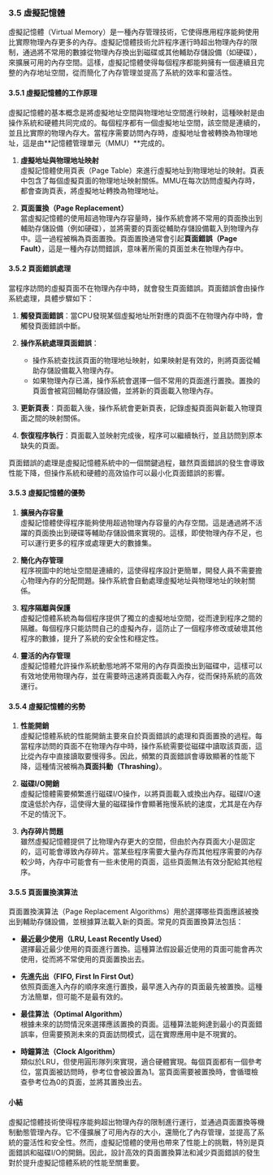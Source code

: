 ### 3.5 虛擬記憶體

虛擬記憶體（Virtual Memory）是一種內存管理技術，它使得應用程序能夠使用比實際物理內存更多的內存。虛擬記憶體技術允許程序運行時超出物理內存的限制，通過將不常用的數據從物理內存換出到磁碟或其他輔助存儲設備（如硬碟），來擴展可用的內存空間。這樣，虛擬記憶體使得每個程序都能夠擁有一個連續且完整的內存地址空間，從而簡化了內存管理並提高了系統的效率和靈活性。

#### 3.5.1 虛擬記憶體的工作原理

虛擬記憶體的基本概念是將虛擬地址空間與物理地址空間進行映射，這種映射是由操作系統和硬體共同完成的。每個程序都有一個虛擬地址空間，該空間是連續的，並且比實際的物理內存大。當程序需要訪問內存時，虛擬地址會被轉換為物理地址，這是由**記憶體管理單元（MMU）**完成的。

1. **虛擬地址與物理地址映射**  
   虛擬記憶體使用頁表（Page Table）來進行虛擬地址到物理地址的映射。頁表中包含了每個虛擬頁面的物理地址映射關係。MMU在每次訪問虛擬內存時，都會查詢頁表，將虛擬地址轉換為物理地址。

2. **頁面置換（Page Replacement）**  
   當虛擬記憶體的使用超過物理內存容量時，操作系統會將不常用的頁面換出到輔助存儲設備（例如硬碟），並將需要的頁面從輔助存儲設備載入到物理內存中。這一過程被稱為頁面置換。頁面置換通常會引起**頁面錯誤（Page Fault）**，這是一種內存訪問錯誤，意味著所需的頁面並未在物理內存中。

#### 3.5.2 頁面錯誤處理

當程序訪問的虛擬頁面不在物理內存中時，就會發生頁面錯誤。頁面錯誤會由操作系統處理，具體步驟如下：

1. **觸發頁面錯誤**：當CPU發現某個虛擬地址所對應的頁面不在物理內存中時，會觸發頁面錯誤中斷。
   
2. **操作系統處理頁面錯誤**：
   - 操作系統查找該頁面的物理地址映射，如果映射是有效的，則將頁面從輔助存儲設備載入物理內存。
   - 如果物理內存已滿，操作系統會選擇一個不常用的頁面進行置換。置換的頁面會被寫回輔助存儲設備，並將新的頁面載入物理內存。

3. **更新頁表**：頁面載入後，操作系統會更新頁表，記錄虛擬頁面與新載入物理頁面之間的映射關係。

4. **恢復程序執行**：頁面載入並映射完成後，程序可以繼續執行，並且訪問到原本缺失的頁面。

頁面錯誤的處理是虛擬記憶體系統中的一個關鍵過程，雖然頁面錯誤的發生會導致性能下降，但操作系統和硬體的高效協作可以最小化頁面錯誤的影響。

#### 3.5.3 虛擬記憶體的優勢

1. **擴展內存容量**  
   虛擬記憶體使得程序能夠使用超過物理內存容量的內存空間。這是通過將不活躍的頁面換出到硬碟等輔助存儲設備來實現的。這樣，即使物理內存不足，也可以運行更多的程序或處理更大的數據集。

2. **簡化內存管理**  
   程序視圖中的地址空間是連續的，這使得程序設計更簡單，開發人員不需要擔心物理內存的分配問題。操作系統會自動處理虛擬地址與物理地址的映射關係。

3. **程序隔離與保護**  
   虛擬記憶體系統為每個程序提供了獨立的虛擬地址空間，從而達到程序之間的隔離。每個程序只能訪問自己的虛擬內存，這防止了一個程序修改或破壞其他程序的數據，提升了系統的安全性和穩定性。

4. **靈活的內存管理**  
   虛擬記憶體允許操作系統動態地將不常用的內存頁面換出到磁碟中，這樣可以有效地使用物理內存，並在需要時迅速將頁面載入內存，從而保持系統的高效運行。

#### 3.5.4 虛擬記憶體的劣勢

1. **性能開銷**  
   虛擬記憶體系統的性能開銷主要來自於頁面錯誤的處理和頁面置換的過程。每當程序訪問的頁面不在物理內存中時，操作系統需要從磁碟中讀取該頁面，這比從內存中直接讀取要慢得多。因此，頻繁的頁面錯誤會導致顯著的性能下降，這種情況被稱為**頁面抖動（Thrashing）**。

2. **磁碟I/O開銷**  
   虛擬記憶體需要頻繁進行磁碟I/O操作，以將頁面載入或換出內存。磁碟I/O速度遠低於內存，這使得大量的磁碟操作會顯著拖慢系統的速度，尤其是在內存不足的情況下。

3. **內存碎片問題**  
   雖然虛擬記憶體提供了比物理內存更大的空間，但由於內存頁面大小是固定的，這可能會導致內存碎片。當某些程序需要大量內存而其他程序需要的內存較少時，內存中可能會有一些未使用的頁面，這些頁面無法有效分配給其他程序。

#### 3.5.5 頁面置換演算法

頁面置換演算法（Page Replacement Algorithms）用於選擇哪些頁面應該被換出到輔助存儲設備，並根據算法載入新的頁面。常見的頁面置換算法包括：

- **最近最少使用（LRU, Least Recently Used）**  
   選擇最近最少使用的頁面進行置換。這種算法假設最近使用的頁面可能會再次使用，從而將不常使用的頁面置換出去。

- **先進先出（FIFO, First In First Out）**  
   依照頁面進入內存的順序來進行置換，最早進入內存的頁面最先被置換。這種方法簡單，但可能不是最有效的。

- **最佳算法（Optimal Algorithm）**  
   根據未來的訪問情況來選擇應該置換的頁面。這種算法能夠達到最小的頁面錯誤率，但需要預測未來的頁面訪問模式，這在實際應用中是不現實的。

- **時鐘算法（Clock Algorithm）**  
   類似於LRU，但使用圓形隊列來實現，適合硬體實現。每個頁面都有一個參考位，當頁面被訪問時，參考位會被設置為1。當頁面需要被置換時，會循環檢查參考位為0的頁面，並將其置換出去。

#### 小結

虛擬記憶體技術使得程序能夠超出物理內存的限制進行運行，並通過頁面置換等機制動態管理內存。它不僅擴展了可用內存的大小，還簡化了內存管理，並提高了系統的靈活性和安全性。然而，虛擬記憶體的使用也帶來了性能上的挑戰，特別是頁面錯誤和磁碟I/O的開銷。因此，設計高效的頁面置換算法和減少頁面錯誤的發生對於提升虛擬記憶體系統的性能至關重要。